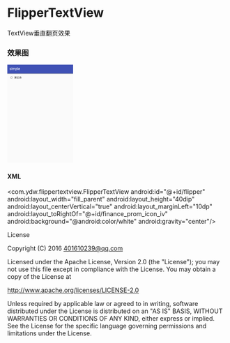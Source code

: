 # FlipperTextView
TextView垂直翻页效果


### 效果图

<img src="/1.gif" style="width: 30%;">

#### XML
 <com.ydw.flippertextview.FlipperTextView
	android:id="@+id/flipper"
	android:layout_width="fill_parent"
	android:layout_height="40dip"
	android:layout_centerVertical="true"
	android:layout_marginLeft="10dp"
	android:layout_toRightOf="@+id/finance_prom_icon_iv"
	android:background="@android:color/white"
	android:gravity="center"/>



License

Copyright (C) 2016 401610239@qq.com

Licensed under the Apache License, Version 2.0 (the "License");
you may not use this file except in compliance with the License.
You may obtain a copy of the License at

http://www.apache.org/licenses/LICENSE-2.0

Unless required by applicable law or agreed to in writing, software
distributed under the License is distributed on an "AS IS" BASIS,
WITHOUT WARRANTIES OR CONDITIONS OF ANY KIND, either express or implied.
See the License for the specific language governing permissions and
limitations under the License.
